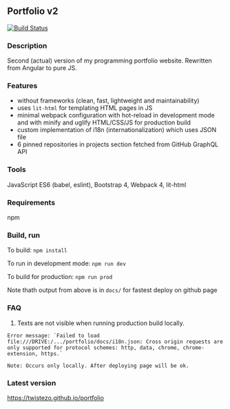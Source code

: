 ## Portfolio v2

[![Build Status](https://travis-ci.org/twistezo/portfolio.svg?branch=master)](https://travis-ci.org/twistezo/portfolio)

### Description

Second (actual) version of my programming portfolio website. Rewritten from Angular to pure JS.

### Features

- without frameworks (clean, fast, lightweight and maintainability)
- uses `lit-html` for templating HTML pages in JS
- minimal webpack configuration with hot-reload in development mode and with minify and uglify HTML/CSS/JS for production build
- custom implementation of i18n (internationalization) which uses JSON file
- 6 pinned repositories in projects section fetched from GitHub GraphQL API

### Tools

JavaScript ES6 (babel, eslint), Bootstrap 4, Webpack 4, lit-html

### Requirements

npm

### Build, run

To build: `npm install`

To run in development mode: `npm run dev`

To build for production: `npm run prod`

Note thath output from above is in `docs/` for fastest deploy on github page

### FAQ

1. Texts are not visible when running production build locally.

```
Error message: `Failed to load file:///DRIVE:/.../portfolio/docs/i18n.json: Cross origin requests are only supported for protocol schemes: http, data, chrome, chrome-extension, https.`

Note: Occurs only locally. After deploying page will be ok.
```

### Latest version

https://twistezo.github.io/portfolio
